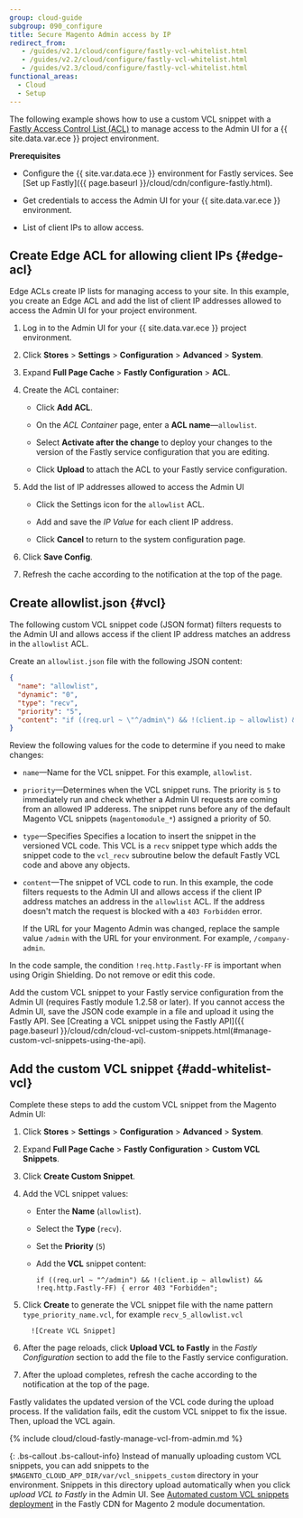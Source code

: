 ```yaml
---
group: cloud-guide
subgroup: 090_configure
title: Secure Magento Admin access by IP
redirect_from:
   - /guides/v2.1/cloud/configure/fastly-vcl-whitelist.html
   - /guides/v2.2/cloud/configure/fastly-vcl-whitelist.html
   - /guides/v2.3/cloud/configure/fastly-vcl-whitelist.html
functional_areas:
  - Cloud
  - Setup
---
```


The following example shows how to use a custom VCL snippet with a [Fastly Access Control List (ACL)](https://docs.fastly.com/guides/access-control-lists/about-acls) to manage access to the Admin UI for a {{ site.data.var.ece }} project environment. 

**Prerequisites**

-  Configure the {{ site.var.data.ece }} environment for Fastly services. See [Set up Fastly]({{ page.baseurl }}/cloud/cdn/configure-fastly.html). 

-  Get credentials to access the Admin UI for your {{ site.data.var.ece }} environment.

-  List of client IPs to allow access.

## Create Edge ACL for allowing client IPs {#edge-acl}

Edge ACLs create IP lists for managing access to your site. In this example, you create an Edge ACL and add the list of client IP addresses allowed to access the Admin UI for your project environment. 

1.  Log in to the Admin UI for your {{ site.data.var.ece }} project environment.

1.  Click **Stores** > **Settings** > **Configuration** > **Advanced** > **System**.

1.  Expand **Full Page Cache** > **Fastly Configuration** > **ACL**.

1.  Create the ACL container:

    - Click **Add ACL**.

    -  On the *ACL Container* page, enter a **ACL name**—`allowlist`.

    -  Select **Activate after the change** to deploy your changes to the version of the Fastly service configuration that you are editing.

    -  Click **Upload** to attach the ACL to your Fastly service configuration.

1. Add the list of IP addresses allowed to access the Admin UI

   -  Click the Settings icon for the `allowlist` ACL.
   
   -  Add and save the *IP Value* for each client IP address.
   
   -  Click **Cancel** to return to the system configuration page.

1.  Click **Save Config**.

1.  Refresh the cache according to the notification at the top of the page.


## Create allowlist.json {#vcl}

The following custom VCL snippet code (JSON format) filters requests to the Admin UI and allows access if the client IP address matches an address in the `allowlist` ACL. 

Create an `allowlist.json` file with the following JSON content:

```json
{
  "name": "allowlist",
  "dynamic": "0",
  "type": "recv",
  "priority": "5",
  "content": "if ((req.url ~ \"^/admin\") && !(client.ip ~ allowlist) && !req.http.Fastly-FF) { error 403 \"Forbidden\"; }"
}
```

Review the following values for the code to determine if you need to make changes:

-  `name`—Name for the VCL snippet. For this example, `allowlist`.

-  `priority`—Determines when the VCL snippet runs. The priority  is `5` to immediately run and check whether a Admin UI requests are coming from an allowed IP adderess. The snippet runs before any of the default Magento VCL snippets (`magentomodule_*`) assigned a priority of 50.

-  `type`—Specifies Specifies a location to insert the snippet in the versioned VCL code. This VCL is a `recv` snippet type which adds the snippet code to the `vcl_recv` subroutine below the default Fastly VCL code and above any objects.

-  `content`—The snippet of VCL code to run. In this example, the code filters requests to the Admin UI and allows access if the client IP address matches an address in the `allowlist` ACL. If the address doesn't match the request is blocked with a `403 Forbidden` error.

   If the URL for your Magento Admin was changed, replace the sample value `/admin` with the URL for your environment. For example, `/company-admin`.
   
In the code sample, the condition `!req.http.Fastly-FF` is important when using Origin Shielding. Do not remove or edit this code.

Add the custom VCL snippet to your Fastly service configuration from the Admin UI (requires Fastly module 1.2.58 or later). If you cannot access the Admin UI, save the JSON code example in a file and upload it using the Fastly API. See [Creating a VCL snippet using the Fastly API]({{  page.baseurl }}/cloud/cdn/cloud-vcl-custom-snippets.html(#manage-custom-vcl-snippets-using-the-api).

## Add the custom VCL snippet {#add-whitelist-vcl}

Complete these steps to add the custom VCL snippet from the Magento Admin UI:

1.  Click **Stores** > **Settings** > **Configuration** > **Advanced** > **System**.

1.  Expand **Full Page Cache** > **Fastly Configuration** > **Custom VCL Snippets**.

1.  Click **Create Custom Snippet**.

1.  Add the VCL snippet values:

    -  Enter the **Name** (`allowlist`).

    -  Select the **Type** (`recv`).

	-  Set the **Priority** (`5`)
	
    -  Add the **VCL** snippet content:

	   ```
	   if ((req.url ~ "^/admin") && !(client.ip ~ allowlist) && !req.http.Fastly-FF) { error 403 "Forbidden";
	   ```

1.  Click **Create** to generate the VCL snippet file with the name pattern `type_priority_name.vcl`, for example `recv_5_allowlist.vcl`

	      ![Create VCL Snippet]
	
1.  After the page reloads, click **Upload VCL to Fastly** in the *Fastly Configuration* section to add the file to the Fastly service configuration.

 1.  After the upload completes, refresh the cache according to the notification at the top of the page.

Fastly validates the updated version of the VCL code during the upload process. If the validation fails, edit the custom VCL snippet to fix the issue. Then, upload the VCL again.

{% include cloud/cloud-fastly-manage-vcl-from-admin.md %}

{: .bs-callout .bs-callout-info}
Instead of manually uploading custom VCL snippets, you can add snippets to the `$MAGENTO_CLOUD_APP_DIR/var/vcl_snippets_custom` directory in your environment. Snippets in this directory upload automatically when you click *upload VCL to Fastly* in the Admin UI. See [Automated custom VCL snippets deployment](https://github.com/fastly/fastly-magento2/blob/master/Documentation/Guides/CUSTOM-VCL-SNIPPETS.md#automated-custom-vcl-snippets-deployment) in the Fastly CDN for Magento 2 module documentation. 

